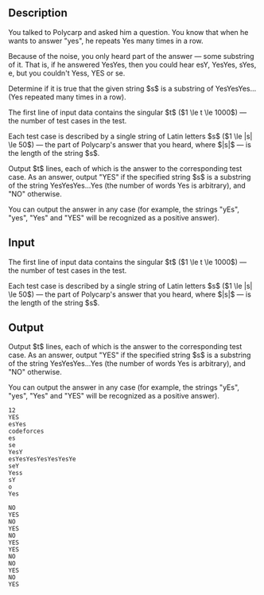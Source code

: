 ## Description

<div><p>You talked to Polycarp and asked him a question. You know that when he wants to answer "yes", he repeats <span class="tex-font-style-tt">Yes</span> many times in a row.</p><p>Because of the noise, you only heard part of the answer&nbsp;— some substring of it. That is, if he answered <span class="tex-font-style-tt">YesYes</span>, then you could hear <span class="tex-font-style-tt">esY</span>, <span class="tex-font-style-tt">YesYes</span>, <span class="tex-font-style-tt">sYes</span>, <span class="tex-font-style-tt">e</span>, but you couldn't <span class="tex-font-style-tt">Yess</span>, <span class="tex-font-style-tt">YES</span> or <span class="tex-font-style-tt">se</span>.</p><p>Determine if it is true that the given string $s$ is a substring of <span class="tex-font-style-tt">YesYesYes...</span> (<span class="tex-font-style-tt">Yes</span> repeated many times in a row).</p></div><div class="input-specification"><p>The first line of input data contains the singular $t$ ($1 \le t \le 1000$)&nbsp;— the number of test cases in the test.</p><p>Each test case is described by a single string of Latin letters $s$ ($1 \le |s| \le 50$)&nbsp;— the part of Polycarp's answer that you heard, where $|s|$ — is the length of the string $s$.</p></div><div class="output-specification"><p>Output $t$ lines, each of which is the answer to the corresponding test case. As an answer, output "<span class="tex-font-style-tt">YES</span>" if the specified string $s$ is a substring of the string <span class="tex-font-style-tt">YesYesYes...Yes</span> (the number of words <span class="tex-font-style-tt">Yes</span> is arbitrary), and "<span class="tex-font-style-tt">NO</span>" otherwise.</p><p>You can output the answer in any case (for example, the strings "<span class="tex-font-style-tt">yEs</span>", "<span class="tex-font-style-tt">yes</span>", "<span class="tex-font-style-tt">Yes</span>" and "<span class="tex-font-style-tt">YES</span>" will be recognized as a positive answer).</p></div>

## Input

<p>The first line of input data contains the singular $t$ ($1 \le t \le 1000$)&nbsp;— the number of test cases in the test.</p><p>Each test case is described by a single string of Latin letters $s$ ($1 \le |s| \le 50$)&nbsp;— the part of Polycarp's answer that you heard, where $|s|$ — is the length of the string $s$.</p>

## Output

<p>Output $t$ lines, each of which is the answer to the corresponding test case. As an answer, output "<span class="tex-font-style-tt">YES</span>" if the specified string $s$ is a substring of the string <span class="tex-font-style-tt">YesYesYes...Yes</span> (the number of words <span class="tex-font-style-tt">Yes</span> is arbitrary), and "<span class="tex-font-style-tt">NO</span>" otherwise.</p><p>You can output the answer in any case (for example, the strings "<span class="tex-font-style-tt">yEs</span>", "<span class="tex-font-style-tt">yes</span>", "<span class="tex-font-style-tt">Yes</span>" and "<span class="tex-font-style-tt">YES</span>" will be recognized as a positive answer).</p>





```input1|2,4,6,8,10,12
12
YES
esYes
codeforces
es
se
YesY
esYesYesYesYesYesYe
seY
Yess
sY
o
Yes
```




```output1
NO
YES
NO
YES
NO
YES
YES
NO
NO
YES
NO
YES
```



